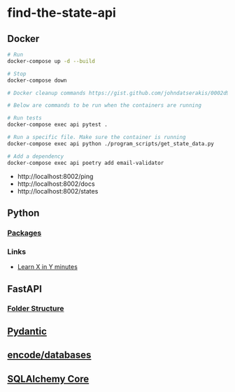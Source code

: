 # find-the-state-api

## Docker

```bash
# Run
docker-compose up -d --build

# Stop
docker-compose down

# Docker cleanup commands https://gist.github.com/johndatserakis/0002d9aded5778f9d0589a23ce1e08d4

# Below are commands to be run when the containers are running

# Run tests
docker-compose exec api pytest .

# Run a specific file. Make sure the container is running
docker-compose exec api python ./program_scripts/get_state_data.py

# Add a dependency
docker-compose exec api poetry add email-validator
```

- http://localhost:8002/ping
- http://localhost:8002/docs
- http://localhost:8002/states

## Python

### [Packages](https://docs.python.org/3/tutorial/modules.html#packages)

### Links

- [Learn X in Y minutes](https://learnxinyminutes.com/docs/python/)

## FastAPI

### [Folder Structure](https://fastapi.tiangolo.com/tutorial/bigger-applications/)

## [Pydantic](https://pydantic-docs.helpmanual.io/usage/types/)

## [encode/databases](https://github.com/encode/databases)

## [SQLAlchemy Core](https://docs.sqlalchemy.org/en/14/core/tutorial.html)
